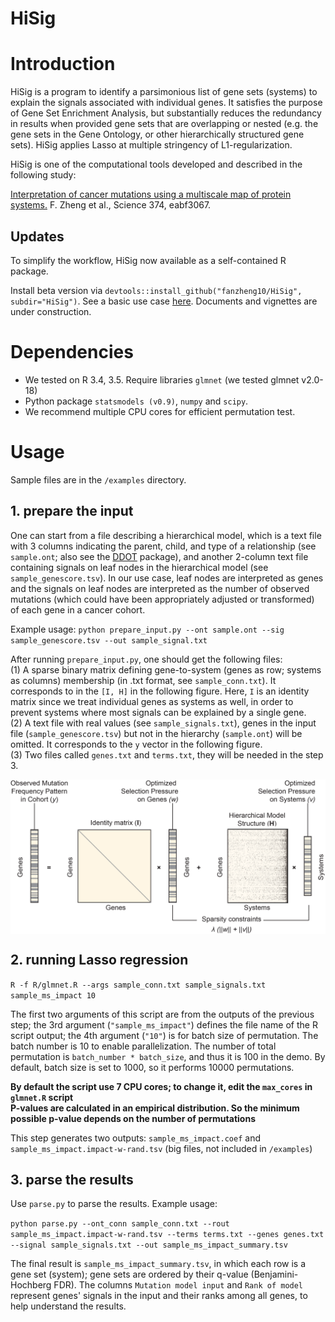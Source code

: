 # HiSig 

# Introduction
HiSig is a program to identify a parsimonious list of gene sets (systems) to explain the signals associated with individual genes. It satisfies the purpose of Gene Set Enrichment Analysis, but substantially reduces the redundancy in results when provided gene sets that are overlapping or nested (e.g. the gene sets in the Gene Ontology, or other hierarchically structured gene sets). HiSig applies Lasso at multiple stringency of L1-regularization.

HiSig is one of the computational tools developed and described in the following study:

[Interpretation of cancer mutations using a multiscale map of protein systems.](https://www.science.org/doi/10.1126/science.abf3067) F. Zheng et al., Science 374, eabf3067.

## Updates

To simplify the workflow, HiSig now available as a self-contained R package.  

Install beta version via `devtools::install_github("fanzheng10/HiSig", subdir="HiSig")`. See a basic use case [here](https://github.com/fanzheng10/HiSig/blob/master/HiSig/examples/main.R). Documents and vignettes are under construction.

# Dependencies
* We tested on R 3.4, 3.5. Require libraries `glmnet` (we tested glmnet v2.0-18)
* Python package `statsmodels (v0.9)`, `numpy` and `scipy`.
* We recommend multiple CPU cores for efficient permutation test.

# Usage

Sample files are in the `/examples` directory.

## 1. prepare the input
One can start from a file describing a hierarchical model, which is a text file with 3 columns indicating the parent, child, and type of a relationship (see `sample.ont`; also see the [DDOT](https://github.com/idekerlab/ddot) package),  and another 2-column text file containing signals on leaf nodes in the hierarchical model (see `sample_genescore.tsv`). In our use case, leaf nodes are interpreted as genes and the signals on leaf nodes are interpreted as the number of observed mutations (which could have been appropriately adjusted or transformed) of each gene in a cancer cohort.  

Example usage:
`python prepare_input.py --ont sample.ont --sig sample_genescore.tsv --out sample_signal.txt`


After running `prepare_input.py`, one should get the following files:   
(1) A sparse binary matrix defining gene-to-system (genes as row; systems as columns) membership (in .txt format, see `sample_conn.txt`). It corresponds to in the `[I, H]` in the following figure. Here, `I` is an identity matrix since we treat individual genes as systems as well, in order to prevent systems where most signals can be explained by a single gene.  
(2) A text file with real values (see `sample_signals.txt`), genes in the input file (`sample_genescore.tsv`) but not in the hierarchy (`sample.ont`) will be omitted. It corresponds to the `y` vector in the following figure.  
(3) Two files called `genes.txt` and `terms.txt`, they will be needed in the step 3.


<p align="center">
  <img src="fig1.png" width="600" align="center">
</p>


## 2. running Lasso regression

`R -f R/glmnet.R --args sample_conn.txt sample_signals.txt sample_ms_impact 10`

The first two arguments of this script are from the outputs of the previous step; the 3rd argument (`"sample_ms_impact"`) defines the file name of the R script output; the 4th argument (`"10"`) is for batch size of permutation. The batch number is 10 to enable parallelization. The number of total permutation is `batch_number * batch_size`, and thus it is 100 in the demo. By default, batch size is set to 1000, so it performs 10000 permutations.

**By default the script use 7 CPU cores; to change it, edit the `max_cores` in `glmnet.R` script**  
**P-values are calculated in an empirical distribution. So the minimum possible p-value depends on the number of permutations**

This step generates two outputs: `sample_ms_impact.coef` and `sample_ms_impact.impact-w-rand.tsv` (big files, not included in `/examples`)

## 3. parse the results

Use `parse.py` to parse the results. Example usage:

`python parse.py --ont_conn sample_conn.txt --rout sample_ms_impact.impact-w-rand.tsv --terms terms.txt --genes genes.txt --signal sample_signals.txt --out sample_ms_impact_summary.tsv`

The final result is `sample_ms_impact_summary.tsv`, in which each row is a gene set (system); gene sets are ordered by their q-value (Benjamini-Hochberg FDR). The columns `Mutation model input` and `Rank of model` represent genes' signals in the input and their ranks among all genes, to help understand the results.   
